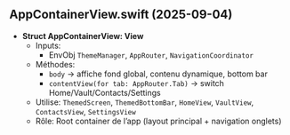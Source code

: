 ## AppContainerView.swift (2025-09-04)

- **Struct AppContainerView: View**
  - Inputs:  
    - EnvObj `ThemeManager`, `AppRouter`, `NavigationCoordinator`
  - Méthodes:  
    - `body` → affiche fond global, contenu dynamique, bottom bar  
    - `contentView(for tab: AppRouter.Tab)` → switch Home/Vault/Contacts/Settings
  - Utilise: `ThemedScreen`, `ThemedBottomBar`, `HomeView`, `VaultView`, `ContactsView`, `SettingsView`
  - Rôle: Root container de l’app (layout principal + navigation onglets)
  
